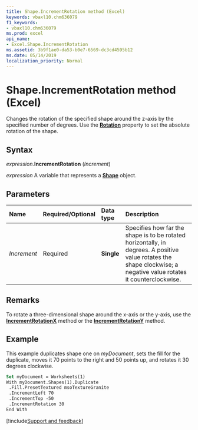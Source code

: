 ```yaml
---
title: Shape.IncrementRotation method (Excel)
keywords: vbaxl10.chm636079
f1_keywords:
- vbaxl10.chm636079
ms.prod: excel
api_name:
- Excel.Shape.IncrementRotation
ms.assetid: 3b9f1ae0-da53-b0e7-6569-dc3cd4595b12
ms.date: 05/14/2019
localization_priority: Normal
---
```



# Shape.IncrementRotation method (Excel)

Changes the rotation of the specified shape around the z-axis by the specified number of degrees. Use the **[Rotation](Excel.Shape.Rotation.md)** property to set the absolute rotation of the shape.


## Syntax

_expression_.**IncrementRotation** (_Increment_)

_expression_ A variable that represents a **[Shape](Excel.Shape.md)** object.


## Parameters

|Name|Required/Optional|Data type|Description|
|:-----|:-----|:-----|:-----|
| _Increment_|Required| **Single**|Specifies how far the shape is to be rotated horizontally, in degrees. A positive value rotates the shape clockwise; a negative value rotates it counterclockwise.|

## Remarks

To rotate a three-dimensional shape around the x-axis or the y-axis, use the **[IncrementRotationX](Excel.ThreeDFormat.IncrementRotationX.md)** method or the **[IncrementRotationY](Excel.ThreeDFormat.IncrementRotationY.md)** method.


## Example

This example duplicates shape one on _myDocument_, sets the fill for the duplicate, moves it 70 points to the right and 50 points up, and rotates it 30 degrees clockwise.


```vb
Set myDocument = Worksheets(1) 
With myDocument.Shapes(1).Duplicate 
 .Fill.PresetTextured msoTextureGranite 
 .IncrementLeft 70 
 .IncrementTop -50 
 .IncrementRotation 30 
End With
```




[!include[Support and feedback](~/includes/feedback-boilerplate.md)]